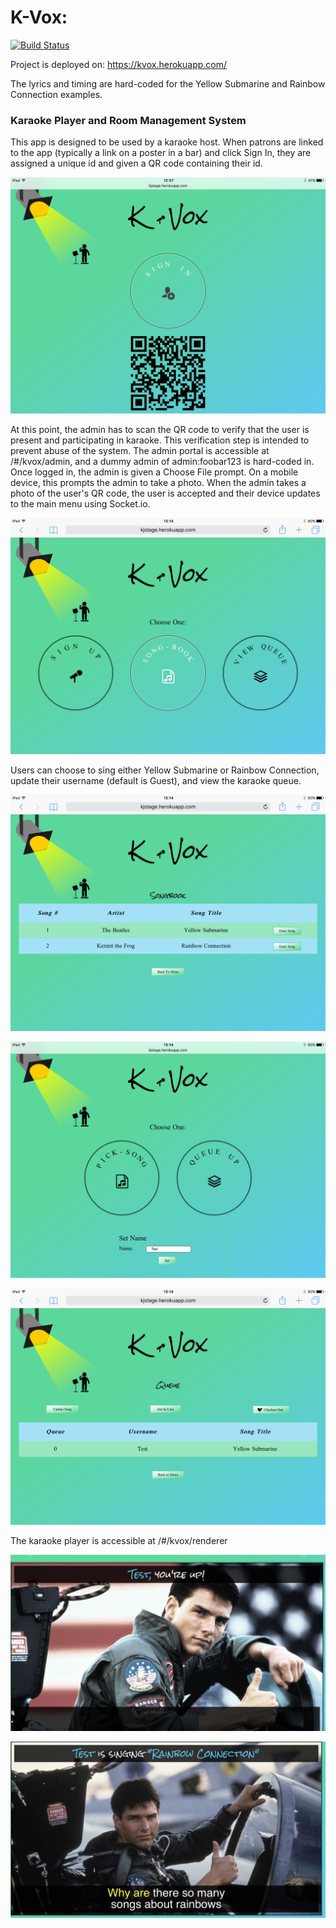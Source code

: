 # K-Vox:

[![Build Status](https://travis-ci.org/sschadwick/karaoke-jukebox.svg?branch=master)](https://travis-ci.org/sschadwick/karaoke-jukebox)

Project is deployed on: https://kvox.herokuapp.com/

The lyrics and timing are hard-coded for the Yellow Submarine and Rainbow Connection examples.

### Karaoke Player and Room Management System
This app is designed to be used by a karaoke host. When patrons are linked to the app (typically a link on a poster in a bar) and click Sign In, they are assigned a unique id and given a QR code containing their id.

![QR Code](/docs/Demo/IMG_0074.PNG "Patron's Generated QR Code")

At this point, the admin has to scan the QR code to verify that the user is present and participating in karaoke. This verification step is intended to prevent abuse of the system. The admin portal is accessible at /#/kvox/admin, and a dummy admin of admin:foobar123 is hard-coded in. Once logged in, the admin is given a Choose File prompt. On a mobile device, this prompts the admin to take a photo. When the admin takes a photo of the user's QR code, the user is accepted and their device updates to the main menu using Socket.io.

![Main Menu](/docs/Demo/IMG_0076.PNG "Main Menu")

Users can choose to sing either Yellow Submarine or Rainbow Connection, update their username (default is Guest), and view the karaoke queue.

![Song Selection](/docs/Demo/IMG_0079.PNG "Song Selection")

![Change Username](/docs/Demo/IMG_0077.PNG "Change Username")

![Queue](/docs/Demo/IMG_0078.PNG "Queue")

The karaoke player is accessible at /#/kvox/renderer

![Next Up](/docs/Demo/Player.jpg "Next Up Call")

![Karaoke Player](/docs/Demo/Player2.jpg "Karaoke Player")
